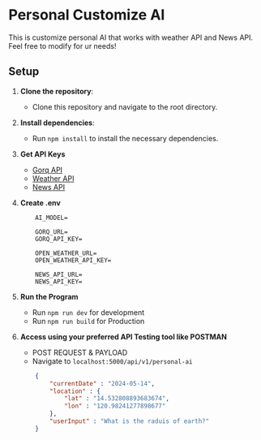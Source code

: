 # Personal Customize AI

This is customize personal AI that works with weather API and News API. 
Feel free to modify for ur needs!


## Setup


1. **Clone the repository**:
   - Clone this repository and navigate to the root directory.

2. **Install dependencies**:
   - Run `npm install` to install the necessary dependencies.

3. **Get API Keys**
    - [Gorq API](https://groq.com/)
    - [Weather API](https://home.openweathermap.org/)
    - [News API](https://newsapi.org/)


4. **Create .env**

    ```
        AI_MODEL=

        GORQ_URL=
        GORQ_API_KEY= 

        OPEN_WEATHER_URL=
        OPEN_WEATHER_API_KEY=

        NEWS_API_URL=
        NEWS_API_KEY=
    ```

    
4. **Run the Program**
    - Run `npm run dev` for development
    - Run `npm run build` for Production

    
4. **Access using your preferred API Testing tool like POSTMAN**
    - POST REQUEST & PAYLOAD
    - Navigate to `localhost:5000/api/v1/personal-ai` 
    ```json
        {
            "currentDate" : "2024-05-14",
            "location" : {
                "lat" : "14.532808893683674",
                "lon" : "120.98241277898677"
            },
            "userInput" : "What is the raduis of earth?"
        }
    ```